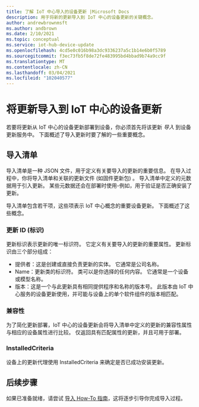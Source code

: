 ```yaml
---
title: 了解 IoT 中心导入的设备更新 |Microsoft Docs
description: 用于将新的更新导入到 IoT 中心的设备更新的关键概念。
author: andrewbrownmsft
ms.author: andbrown
ms.date: 2/10/2021
ms.topic: conceptual
ms.service: iot-hub-device-update
ms.openlocfilehash: 4cd5e0c016b98a3dc9336237a5c1b14e6b0f5789
ms.sourcegitcommit: f3ec73fb5f8de72fe483995bd4bbad9b74a9cc9f
ms.translationtype: MT
ms.contentlocale: zh-CN
ms.lasthandoff: 03/04/2021
ms.locfileid: "102040577"
---
```

# <a name="importing-updates-into-device-update-for-iot-hub"></a>将更新导入到 IoT 中心的设备更新
若要将更新从 IoT 中心的设备更新部署到设备，你必须首先将该更新 _导入_ 到设备更新服务中。 下面概述了导入更新时要了解的一些重要概念。

## <a name="import-manifest"></a>导入清单

导入清单是一种 JSON 文件，用于定义有关要导入的更新的重要信息。 在导入过程中，你将导入清单和关联的更新文件 (如固件更新包) 。 导入清单中定义的元数据用于引入更新。 某些元数据还会在部署时使用-例如，用于验证是否正确安装了更新。

导入清单包含若干项，这些项表示 IoT 中心概念的重要设备更新。 下面概述了这些概念。

### <a name="update-identity-update-id"></a>更新 ID (标识) 

更新标识表示更新的唯一标识符。 它定义有关要导入的更新的重要属性。 更新标识由三个部分组成：
* 提供者：这是创建或直接负责更新的实体。 它通常是公司名称。
* Name：更新类的标识符。 类可以是你选择的任何内容。 它通常是一个设备或模型名称。
* 版本：这是一个与此更新具有相同提供程序和名称的版本号。 此版本由 IoT 中心服务的设备更新使用，并可能与设备上的单个软件组件的版本相匹配。 

### <a name="compatibility"></a>兼容性

为了简化更新部署，IoT 中心的设备更新会将导入清单中定义的更新的兼容性属性与相应的设备属性进行比较。 仅返回具有匹配属性的更新，并且可用于部署。

### <a name="installedcriteria"></a>InstalledCriteria

设备上的更新代理使用 InstalledCriteria 来确定是否已成功安装更新。


## <a name="next-steps"></a>后续步骤

如果已准备就绪，请尝试 [导入 How-To 指南](./import-update.md)，这将逐步引导你完成导入过程。


